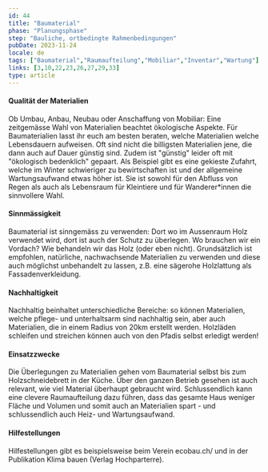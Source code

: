 ```yaml
---
id: 44
title: "Baumaterial"
phase: "Planungsphase"
step: "Bauliche, ortbedingte Rahmenbedingungen"
pubDate: 2023-11-24
locale: de
tags: ["Baumaterial","Raumaufteilung","Mobiliar","Inventar","Wartung"]
links: [3,10,22,23,26,27,29,33]
type: article
---
```


#### Qualität der Materialien

Ob Umbau, Anbau, Neubau oder Anschaffung von Mobiliar: Eine zeitgemässe Wahl von Materialien beachtet ökologische Aspekte. Für Baumaterialien lasst ihr euch am besten beraten, welche Materialien welche Lebensdauern aufweisen. Oft sind nicht die billigsten Materialien jene, die dann auch auf Dauer günstig sind. Zudem ist "günstig" leider oft mit "ökologisch bedenklich" gepaart. Als Beispiel gibt es eine gekieste Zufahrt, welche im Winter schwieriger zu bewirtschaften ist und der allgemeine Wartungsaufwand etwas höher ist. Sie ist sowohl für den Abfluss von Regen als auch als Lebensraum für Kleintiere und für Wanderer\*innen die sinnvollere Wahl. 

#### Sinnmässigkeit

Baumaterial ist sinngemäss zu verwenden: Dort wo im Aussenraum Holz verwendet wird, dort ist auch der Schutz zu überlegen. Wo brauchen wir ein Vordach? Wie behandeln wir das Holz (oder eben nicht). Grundsätzlich ist empfohlen, natürliche, nachwachsende Materialien zu verwenden und diese auch möglichst unbehandelt zu lassen, z.B. eine sägerohe Holzlattung als Fassadenverkleidung.

#### Nachhaltigkeit

Nachhaltig beinhaltet unterschiedliche Bereiche: so können Materialien, welche pflege- und unterhaltsarm sind nachhaltig sein, aber auch Materialien, die in einem Radius von 20km erstellt werden. Holzläden schleifen und streichen können auch von den Pfadis selbst erledigt werden!

#### Einsatzzwecke

Die Überlegungen zu Materialien gehen vom Baumaterial selbst bis zum Holzschneidebrett in der Küche. Über den ganzen Betrieb gesehen ist auch relevant, wie viel Material überhaupt gebraucht wird. Schlussendlich kann eine clevere Raumaufteilung dazu führen, dass das gesamte Haus weniger Fläche und Volumen und somit auch an Materialien spart - und schlussendlich auch Heiz- und Wartungsaufwand.

#### Hilfestellungen

Hilfestellungen gibt es beispielsweise beim Verein ecobau.ch/ und in der Publikation Klima bauen (Verlag Hochparterre).
